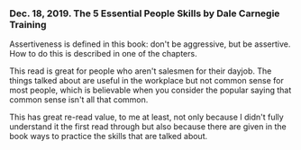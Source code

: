 
### Dec. 18, 2019. The 5 Essential People Skills by Dale Carnegie Training

Assertiveness is defined in this book: don't be aggressive, but be assertive. How to do this is described in one of the chapters.

This read is great for people who aren't salesmen for their dayjob. The things talked about are useful in the workplace but not common sense for most people, which is believable when you consider the popular saying that common sense isn't all that common.

This has great re-read value, to me at least, not only because I didn't fully understand it the first read through but also because there are given in the book ways to practice the skills that are talked about.
